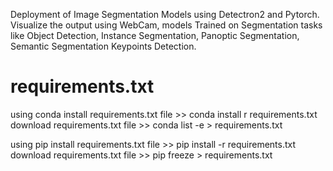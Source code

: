 Deployment of Image Segmentation Models using Detectron2 and Pytorch.
Visualize the output using WebCam, models Trained on Segmentation tasks like Object Detection, Instance Segmentation, Panoptic Segmentation, Semantic Segmentation Keypoints Detection.




# requirements.txt

using conda 
install requirements.txt file >> conda install r requirements.txt
download requirements.txt file >> conda list -e > requirements.txt

using pip
install requirements.txt file >> pip install -r requirements.txt
download requirements.txt file >> pip freeze > requirements.txt
